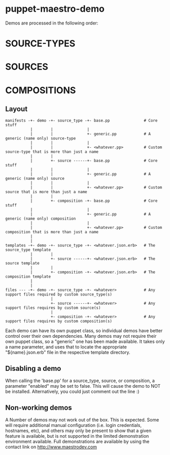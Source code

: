 puppet-maestro-demo
===================

Demos are processed in the following order:

# SOURCE-TYPES
# SOURCES
# COMPOSITIONS

Layout
------

    manifests -+- demo -+- source_type -+- base.pp               # Core stuff
               |        |               |
               |        |               +- generic.pp            # A generic (name only) source-type
               |        |               |
               |        |               +- <whatever.pp>         # Custom source-type that is more than just a name
               |        |
               |        +- source ------+- base.pp               # Core stuff
               |        |               |
               |        |               +- generic.pp            # A generic (name only) source
               |        |               |
               |        |               +- <whatever.pp>         # Custom source that is more than just a name
               |        |
               |        +- composition -+- base.pp               # Core stuff
               |                        |
               |                        +- generic.pp            # A generic (name only) composition
               |                        |
               |                        +- <whatever.pp>         # Custom composition that is more than just a name
               |
               |
    templates -+- demo -+- source_type -+- <whatever.json.erb>   # The source_type template
               |        |
               |        +- source ------+- <whatever.json.erb>   # The source template
               |        |
               |        +- composition -+- <whatever.json.erb>   # The composition template
               |
               |
    files --- -+- demo -+- source_type -+- <whatever>            # Any support files required by custom source_type(s)
                        |
                        +- source ------+- <whatever>            # Any support files requires by custom source(s)
                        |
                        +- composition -+- <whatever>            # Any support files requires by custom composition(s)

Each demo can have its own puppet class, so individual demos have better control over their own dependencies.  Many demos may
not require their own puppet class, so a "generic" one has been made available.  It takes only a name parameter, and uses that
to locate the appropriate "${name}.json.erb" file in the respective template directory.

Disabling a demo
----------------

When calling the 'base.pp' for a source_type, source, or composition, a parameter "enabled" may be set to false.  This will
cause the demo to NOT be installed.  Alternatively, you could just comment out the line :)

Non-working demos
-----------------

A Number of demos may not work out of the box.  This is expected.  Some will require additional manual configuration (i.e.
login credentials, hostnames, etc), and others may only be present to show that a given feature is available, but is not
supported in the limited demonstration environment available.
Full demonstrations are available by using the contact link on http://www.maestrodev.com
